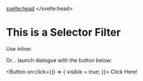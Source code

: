 <svelte:head>
    <title>Demo - Selection Filter</title>
</svelte:head>

<script>
    import Button from "$lib/smelte/components/Button/Button.svelte";

    import SelectorFilter from "$lib/form/SelectorFilter/SelectorFilter.svelte";

    export let visible = false;

    export let items = [
        "Test",
        "Check"
    ];
</script>

# This is a Selector Filter

Use inline:

<SelectorFilter items={items}/>

Or... launch dialogue with the button below:

<Button on:click={() => {
    visible = true;
}}>
Click Here!
</Button>

<SelectorFilter dialog bind:visible items={items}/>
